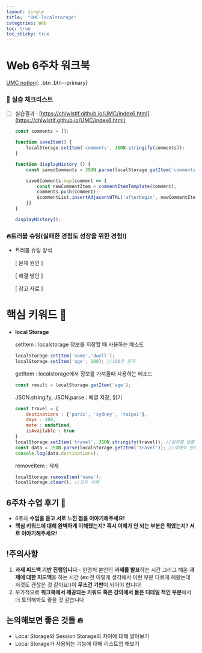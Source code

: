 ```yaml
---
layout: single
title:  "UMC-localstorage"
categories: Web
toc: true
toc_sticky: true
---
```


# Web 6주차 워크북

[UMC notion](https://lowly-mochi-a51.notion.site/UMC-in-89620cd2e81e4f458be25e418d9bdec9){: .btn .btn--primary}


### 📝 실습 체크리스트

- [ ]  실습결과 : [https://chlwlstlf.github.io/UMC/index6.html](https://chlwlstlf.github.io/UMC/index6.html)
    
    ```jsx
    const comments = [];
    
    function saveItem() {
        localStorage.setItem('comments', JSON.stringify(comments));
    }
    
    function displayHistory () {
        const savedComments = JSON.parse(localStorage.getItem('comments'));
    
        savedComments.map[comment => {
            const newCommentItem = commentItemTemplate(comment);
            comments.push(comment);
            $commentList.insertAdjacentHTML('afterbegin', newCommentItem);
        }]
    }
    
    displayHistory();
    ```
    

### 🔥트러블 슈팅(실패한 경험도 성장을 위한 경험!)

- 트러블 슈팅 양식
    
    [ 문제 원인 ]
    
    [ 해결 방안 ] 
    
    [ 참고 자료 ]
    

# 핵심 키워드 🎯

- **local Storage**
    
    setItem : localstorage 정보를 저장할 때 사용하는 메소드
    
    ```jsx
    localStorage.setItem('name','dwell');
    localStorage.setItem('age', 100); //100은 문자
    ```
    
    getItem : localstorage에서 정보를 가져올때 사용하는 메소드
    
    ```jsx
    const result = localStorage.getItem('age');
    ```
    
    JSON.stringify, JSON.parse : 배열 저장, 읽기
    
    ```jsx
    const travel = {
    	destinations : {'paris', 'sydney', 'taipei'}, 
    	days : 100, 
    	mate : undefined,
    	isAvailable : true
    }
    localStorage.setItem('travel', JSON.stringify(travel)); //문자열 변환
    const data = JSON.parse(localStorage.getItem('travel')); //객체로 인식
    console.log(data.destinations);
    ```
    
    removeItem : 삭제
    
    ```jsx
    localStorage.removeItem('name');
    localStorage.clear(); //모두 삭제
    ```

## 6주차 수업 후기 📢

- 6주차 **수업을 듣고 서로 느낀 점을 이야기해주세요!**
- **핵심 키워드에 대해 완벽하게 이해했는지? 혹시 이해가 안 되는 부분은 뭐였는지?
서로 이야기해주세요!**

## !주의사항

1. **과제 피드백 기반 진행입니다** - 한명씩 본인의 **과제를 발표**하는 시간 그리고 해온 **과제에 대한 피드백**을 하는 시간 (ex:전 이렇게 생각해서 이런 부분 다르게 해왔는데 저것도 괜찮은 것 같아요!)이 **무조건 기반**이 되어야 합니다!
2. 부가적으로 **워크북에서 제공되는 키워드 혹은 강의에서 들은 디테일 적인 부분**에서 더 토의해봐도 좋을 것 같습니다

## 논의해보면 좋은 것들 🔥

- Local Storage와 Session Storage의 차이에 대해 알아보기
- Local Storage가 사용되는 기능에 대해 리스트업 해보기